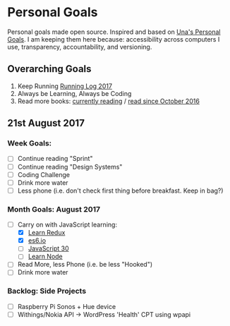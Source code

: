 Personal Goals
==============

Personal goals made open source. Inspired and based on [Una's Personal Goals](https://github.com/una/personal-goals). I am keeping them here because: accessibility across computers I use, transparency, accountability, and versioning.

## Overarching Goals
1. Keep Running [Running Log 2017](/running/2017-weekly.md)
2. Always be Learning, Always be Coding
3. Read more books: [currently reading](/books/books-in-progress.md) / [read since October 2016](/books/books-read.md)

## 21st August 2017

### Week Goals:
- [ ] Continue reading "Sprint"
- [ ] Continue reading "Design Systems"
- [ ] Coding Challenge
- [ ] Drink more water
- [ ] Less phone (i.e. don't check first thing before breakfast. Keep in bag?)

### Month Goals: August 2017
- [ ] Carry on with JavaScript learning:
	- [x] [Learn Redux](https://learnredux.com/)
	- [x] [es6.io](https://es6.io)
	- [ ] [JavaScript 30](https://javascript30.com/)
	- [ ] [Learn Node](https://learnnode.com)
- [ ] Read More, less Phone (i.e. be less "Hooked")
- [ ] Drink more water

### Backlog: Side Projects
- [ ] Raspberry Pi Sonos + Hue device
- [ ] Withings/Nokia API -> WordPress 'Health' CPT using wpapi
